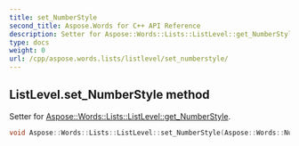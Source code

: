 ```yaml
---
title: set_NumberStyle
second_title: Aspose.Words for C++ API Reference
description: Setter for Aspose::Words::Lists::ListLevel::get_NumberStyle. 
type: docs
weight: 0
url: /cpp/aspose.words.lists/listlevel/set_numberstyle/
---
```

## ListLevel.set_NumberStyle method


Setter for [Aspose::Words::Lists::ListLevel::get_NumberStyle](../get_numberstyle/).

```cpp
void Aspose::Words::Lists::ListLevel::set_NumberStyle(Aspose::Words::NumberStyle value)
```

